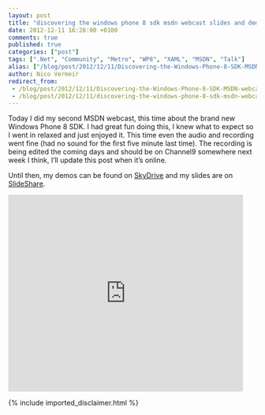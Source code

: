 ```yaml
---
layout: post
title: "discovering the windows phone 8 sdk msdn webcast slides and demos"
date: 2012-12-11 16:28:00 +0100
comments: true
published: true
categories: ["post"]
tags: [".Net", "Community", "Metro", "WP8", "XAML", "MSDN", "Talk"]
alias: ["/blog/post/2012/12/11/Discovering-the-Windows-Phone-8-SDK-MSDN-webcast-slides-and-demos.aspx", "/blog/post/2012/12/11/discovering-the-windows-phone-8-sdk-msdn-webcast-slides-and-demos.aspx"]
author: Nico Vermeir
redirect_from:
 - /blog/post/2012/12/11/Discovering-the-Windows-Phone-8-SDK-MSDN-webcast-slides-and-demos.aspx
 - /blog/post/2012/12/11/discovering-the-windows-phone-8-sdk-msdn-webcast-slides-and-demos.aspx
---
```

<p>Today I did my second MSDN webcast, this time about the brand new Windows Phone 8 SDK. I had great fun doing this, I knew what to expect so I went in relaxed and just enjoyed it. This time even the audio and recording went fine (had no sound for the first five minute last time). The recording is being edited the coming days and should be on Channel9 somewhere next week I think, I’ll update this post when it’s online.</p>  <p>Until then, my demos can be found on <a href="http://sdrv.ms/S4ituh" target="_blank">SkyDrive</a> and my slides are on <a href="http://www.slideshare.net/nicovermeir/discovering-the-wp8-sdk?ref=http://www.spikie.be/blog/" target="_blank">SlideShare</a>.</p>  <p><iframe height="400" marginheight="0" src="http://www.slideshare.net/slideshow/embed_code/15590378" frameborder="0" width="476" marginwidth="0" scrolling="no"></iframe></p>
{% include imported_disclaimer.html %}
